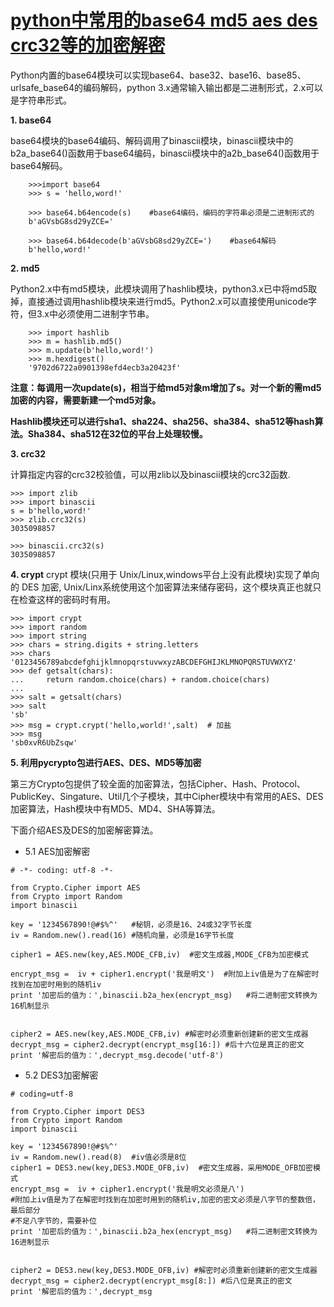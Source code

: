 
# [python中常用的base64 md5 aes des crc32等的加密解密](http://www.cnblogs.com/darkpig/p/5676076.html) #

Python内置的base64模块可以实现base64、base32、base16、base85、urlsafe_base64的编码解码，python 3.x通常输入输出都是二进制形式，2.x可以是字符串形式。

**1. base64**

base64模块的base64编码、解码调用了binascii模块，binascii模块中的b2a_base64()函数用于base64编码，binascii模块中的a2b_base64()函数用于base64解码。
```
    >>>import base64
    >>> s = 'hello,word!'
    
    >>> base64.b64encode(s)    #base64编码，编码的字符串必须是二进制形式的
    b'aGVsbG8sd29yZCE='
    
    >>> base64.b64decode(b'aGVsbG8sd29yZCE=')    #base64解码
    b'hello,word!'
```

**2. md5**

Python2.x中有md5模块，此模块调用了hashlib模块，python3.x已中将md5取掉，直接通过调用hashlib模块来进行md5。Python2.x可以直接使用unicode字符，但3.x中必须使用二进制字节串。
```
    >>> import hashlib
    >>> m = hashlib.md5()
    >>> m.update(b'hello,word!')
    >>> m.hexdigest()
    '9702d6722a0901398efd4ecb3a20423f'
```
**注意：每调用一次update(s)，相当于给md5对象m增加了s。对一个新的需md5加密的内容，需要新建一个md5对象。**

**Hashlib模块还可以进行sha1、sha224、sha256、sha384、sha512等hash算法。Sha384、sha512在32位的平台上处理较慢。**


**3. crc32**

计算指定内容的crc32校验值，可以用zlib以及binascii模块的crc32函数.
```
>>> import zlib
>>> import binascii
s = b'hello,word!'
>>> zlib.crc32(s)
3035098857

>>> binascii.crc32(s)
3035098857
```

**4. crypt**
crypt 模块(只用于 Unix/Linux,windows平台上没有此模块)实现了单向的 DES 加密, Unix/Linx系统使用这个加密算法来储存密码，这个模块真正也就只在检查这样的密码时有用。
```
>>> import crypt
>>> import random
>>> import string
>>> chars = string.digits + string.letters
>>> chars
'0123456789abcdefghijklmnopqrstuvwxyzABCDEFGHIJKLMNOPQRSTUVWXYZ'
>>> def getsalt(chars):
...     return random.choice(chars) + random.choice(chars)
... 
>>> salt = getsalt(chars)
>>> salt
'sb'
>>> msg = crypt.crypt('hello,world!',salt)  # 加盐
>>> msg
'sb0xvR6UbZsqw'
```

**5. 利用pycrypto包进行AES、DES、MD5等加密**

第三方Crypto包提供了较全面的加密算法，包括Cipher、Hash、Protocol、PublicKey、Singature、Util几个子模块，其中Cipher模块中有常用的AES、DES加密算法，Hash模块中有MD5、MD4、SHA等算法。

下面介绍AES及DES的加密解密算法。

- 5.1 AES加密解密

```
# -*- coding: utf-8 -*-

from Crypto.Cipher import AES
from Crypto import Random
import binascii

key = '1234567890!@#$%^'   #秘钥，必须是16、24或32字节长度
iv = Random.new().read(16) #随机向量，必须是16字节长度

cipher1 = AES.new(key,AES.MODE_CFB,iv)  #密文生成器,MODE_CFB为加密模式

encrypt_msg =  iv + cipher1.encrypt('我是明文')  #附加上iv值是为了在解密时找到在加密时用到的随机iv
print '加密后的值为：',binascii.b2a_hex(encrypt_msg)   #将二进制密文转换为16机制显示


cipher2 = AES.new(key,AES.MODE_CFB,iv) #解密时必须重新创建新的密文生成器
decrypt_msg = cipher2.decrypt(encrypt_msg[16:]) #后十六位是真正的密文
print '解密后的值为：',decrypt_msg.decode('utf-8')
```

- 5.2 DES3加密解密

```
# coding=utf-8

from Crypto.Cipher import DES3
from Crypto import Random
import binascii

key = '1234567890!@#$%^'
iv = Random.new().read(8)  #iv值必须是8位
cipher1 = DES3.new(key,DES3.MODE_OFB,iv)  #密文生成器，采用MODE_OFB加密模式
encrypt_msg =  iv + cipher1.encrypt('我是明文必须是八')
#附加上iv值是为了在解密时找到在加密时用到的随机iv,加密的密文必须是八字节的整数倍，最后部分
#不足八字节的，需要补位
print '加密后的值为：',binascii.b2a_hex(encrypt_msg)   #将二进制密文转换为16进制显示


cipher2 = DES3.new(key,DES3.MODE_OFB,iv) #解密时必须重新创建新的密文生成器
decrypt_msg = cipher2.decrypt(encrypt_msg[8:]) #后八位是真正的密文
print '解密后的值为：',decrypt_msg
```
